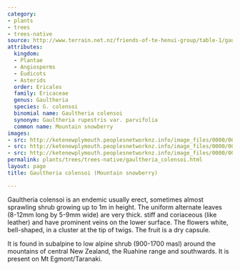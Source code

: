 ```yaml
---
category:
- plants
- trees
- trees-native
source: http://www.terrain.net.nz/friends-of-te-henui-group/table-1/gaultheria-colensoi-mountain-snowberry.html
attributes:
  kingdom:
  - Plantae
  - Angiosperms
  - Eudicots
  - Asterids
  order: Ericales
  family: Ericaceae
  genus: Gaultheria
  species: G. colensoi
  binomial name: Gaultheria colensoi
  synonym: Gaultheria rupestris var. parvifolia
  common name: Mountain snowberry
images:
- src: http://ketenewplymouth.peoplesnetworknz.info/image_files/0000/0007/6364/Gaultheria_colensoi_.JPG
- src: http://ketenewplymouth.peoplesnetworknz.info/image_files/0000/0007/6369/Gaultheria_colensoi_-001.JPG
- src: http://ketenewplymouth.peoplesnetworknz.info/image_files/0000/0007/6374/Gaultheria_colensoi_-002.JPG
permalink: plants/trees/trees-native/gaultheria_colensoi.html
layout: page
title: Gaultheria colensoi (Mountain snowberry)

---
```

Gaultheria colensoi is an endemic usually erect, sometimes almost sprawling shrub growing up to 1m in height. The uniform alternate leaves (8-12mm long by 5-9mm wide) are very thick. stiff and coriaceous (like leather) and have prominent veins on the lower surface. The flowers white, bell-shaped, in a cluster at the tip of twigs. The fruit is a dry capsule.

It is found in subalpine to low alpine shrub (900-1700 masl) around the mountains of central New Zealand, the Ruahine range and southwards. It is present on Mt Egmont/Taranaki.
